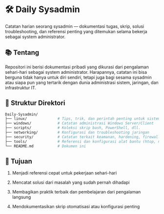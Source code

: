 # 🛠️ Daily Sysadmin

Catatan harian seorang sysadmin — dokumentasi tugas, skrip, solusi troubleshooting, dan referensi penting yang ditemukan selama bekerja sebagai system administrator.

## 📚 Tentang

Repositori ini berisi dokumentasi pribadi yang dikurasi dari pengalaman sehari-hari sebagai system administrator. Harapannya, catatan ini bisa berguna tidak hanya untuk diri sendiri, tetapi juga bagi sesama sysadmin atau siapa pun yang tertarik dengan dunia administrasi sistem, jaringan, dan infrastruktur IT.

## 📂 Struktur Direktori

```bash
Daily-Sysadmin/
├── linux/              # Tips, trik, dan perintah penting untuk sistem Linux
├── windows/            # Catatan administrasi Windows Server/Client
├── scripts/            # Koleksi skrip bash, PowerShell, dll.
├── networking/         # Konfigurasi dan troubleshooting jaringan
├── security/           # Catatan terkait keamanan, hardening, firewall, dsb.
├── tools/              # Referensi dan konfigurasi alat bantu (htop, netdata, dll)
└── README.md           # Dokumen ini
```
## 🚀 Tujuan

1. Menjadi referensi cepat untuk pekerjaan sehari-hari

2. Mencatat solusi dari masalah yang sudah pernah dihadapi

3. Membagikan praktik terbaik dan pembelajaran dari pengalaman langsung

4. Mendokumentasikan skrip otomatisasi atau konfigurasi penting